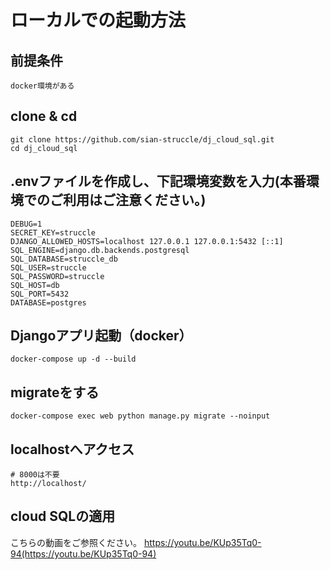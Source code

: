 # ローカルでの起動方法

## 前提条件
```
docker環境がある
```

## clone & cd
```
git clone https://github.com/sian-struccle/dj_cloud_sql.git
cd dj_cloud_sql
```

## .envファイルを作成し、下記環境変数を入力(本番環境でのご利用はご注意ください。)
```
DEBUG=1
SECRET_KEY=struccle
DJANGO_ALLOWED_HOSTS=localhost 127.0.0.1 127.0.0.1:5432 [::1]
SQL_ENGINE=django.db.backends.postgresql
SQL_DATABASE=struccle_db
SQL_USER=struccle
SQL_PASSWORD=struccle
SQL_HOST=db
SQL_PORT=5432
DATABASE=postgres
```

## Djangoアプリ起動（docker）
```
docker-compose up -d --build
```

## migrateをする
```
docker-compose exec web python manage.py migrate --noinput
```

## localhostへアクセス
```
# 8000は不要
http://localhost/
```

## cloud SQLの適用
こちらの動画をご参照ください。
https://youtu.be/KUp35Tq0-94(https://youtu.be/KUp35Tq0-94)
